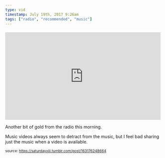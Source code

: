 ```yaml
---
type: vid
timestamp: July 19th, 2017 9:26am
tags: ["radio", "recommended", "music"]
---
```

####
<iframe width="500" height="281"  id="youtube_iframe" src="https://www.youtube.com/embed/bcnIhzaDTd0?feature=oembed&amp;enablejsapi=1&amp;origin=http://safe.txmblr.com&amp;wmode=opaque" frameborder="0" allow="accelerometer; autoplay; clipboard-write; encrypted-media; gyroscope; picture-in-picture" allowfullscreen></iframe>                    
                                            
Another bit of gold from the radio this morning.

Music videos always seem to detract from the music, but I feel bad sharing just the music when a video is available.
 
                                                    
<small>source: https://saturdayxiii.tumblr.com/post/163176248664</small>